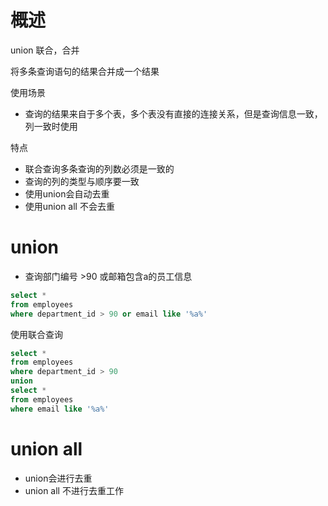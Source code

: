 # 概述

union 联合，合并

将多条查询语句的结果合并成一个结果



使用场景

- 查询的结果来自于多个表，多个表没有直接的连接关系，但是查询信息一致，列一致时使用



特点

- 联合查询多条查询的列数必须是一致的
- 查询的列的类型与顺序要一致
- 使用union会自动去重
- 使用union all 不会去重



# union

- 查询部门编号 >90 或邮箱包含a的员工信息

```sql
select *
from employees
where department_id > 90 or email like '%a%'
```

使用联合查询

```sql
select *
from employees
where department_id > 90
union
select *
from employees
where email like '%a%'
```



# union all

- union会进行去重
- union all 不进行去重工作

